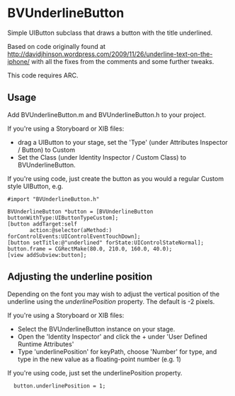 BVUnderlineButton
=================

Simple UIButton subclass that draws a button with the title underlined.

Based on code originally found at http://davidjhinson.wordpress.com/2009/11/26/underline-text-on-the-iphone/ with all the fixes from the comments and some further tweaks.

This code requires ARC.

Usage
-----

Add BVUnderlineButton.m and BVUnderlineButton.h to your project.

If you're using a Storyboard or XIB files:
 - drag a UIButton to your stage, set the 'Type' (under Attributes Inspector / Button) to Custom
 - Set the Class (under Identity Inspector / Custom Class) to BVUnderlineButton.

If you're using code, just create the button as you would a regular Custom style UIButton, e.g.

    #import "BVUnderlineButton.h"

    BVUnderlineButton *button = [BVUnderlineButton buttonWithType:UIButtonTypeCustom];
    [button addTarget:self 
           action:@selector(aMethod:)
    forControlEvents:UIControlEventTouchDown];
    [button setTitle:@"underlined" forState:UIControlStateNormal];
    button.frame = CGRectMake(80.0, 210.0, 160.0, 40.0);
    [view addSubview:button];


 Adjusting the underline position
 ------

 Depending on the font you may wish to adjust the vertical position of the underline using the *underlinePosition* property. The default is -2 pixels. 

 If you're using a Storyboard or XIB files:
  - Select the BVUnderlineButton instance on your stage.
  - Open the 'Identity Inspector' and click the + under 'User Defined Runtime Attributes'
  - Type 'underlinePosition' for keyPath, choose 'Number' for type, and type in the new value as a floating-point number (e.g. 1)

 If you're using code, just set the underlinePosition property.

      button.underlinePosition = 1;